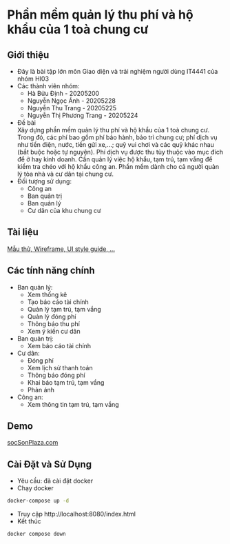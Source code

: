 # Phần mềm quản lý thu phí và hộ khẩu của 1 toà chung cư

## Giới thiệu

- Đây là bài tập lớn môn Giao diện và trải nghiệm người dùng IT4441 của nhóm HI03
- Các thành viên nhóm:
    - Hà Bửu Định - 20205200
    - Nguyễn Ngọc Ánh - 20205228
    - Nguyễn Thu Trang - 20205225
    - Nguyễn Thị Phương Trang - 20205224
- Đề bài<br>
Xây dựng phần mềm quản lý thu phí và hộ khẩu của 1 toà chung cư. Trong đó, các phí bao gồm phí bảo hành, bảo trì chung cư; phí dịch vụ như tiền điện, nước, tiền gửi xe,…; quỹ vui chơi và các quỹ khác nhau (bắt buộc hoặc tự nguyện). Phí dịch vụ được thu tùy thuộc vào mục đích để ở hay kinh doanh. Cần quản lý việc hộ khẩu, tạm trú, tạm vắng để kiểm tra chéo với hộ khẩu công an. Phần mềm dành cho cả người quản lý tòa nhà và cư dân tại chung cư.
- Đối tượng sử dụng: 
    - Công an
    - Ban quản trị
    - Ban quản lý
    - Cư dân của khu chung cư

## Tài liệu
[Mẫu thử, Wireframe, UI style guide, ...](https://www.figma.com/files/project/113610996/HI_03?fuid=1298891856350322719)


## Các tính năng chính

[//]: # (Liệt kê các tính năng chính của dự án.)

- Ban quản lý:
    - Xem thống kê
    - Tạo báo cáo tài chính
    - Quản lý tạm trú, tạm vắng
    - Quản lý đóng phí
    - Thông báo thu phí
    - Xem ý kiến cư dân
- Ban quản trị:
    - Xem báo cáo tài chính
- Cư dân:
    - Đóng phí
    - Xem lịch sử thanh toán
    - Thông báo đóng phí
    - Khai báo tạm trú, tạm vắng
    - Phản ánh
- Công an:
    - Xem thông tin tạm trú, tạm vắng

## Demo
[socSonPlaza.com](https://cookiesnetflix1199911.000webhostapp.com/)

## Cài Đặt và Sử Dụng

[//]: # (Cung cấp các bước cài đặt và sử dụng dự án.)

- Yêu cầu: đã cài đặt docker
- Chạy docker

```bash
docker-compose up -d
```
- Truy cập http://localhost:8080/index.html
- Kết thúc
```bash
docker compose down
```
